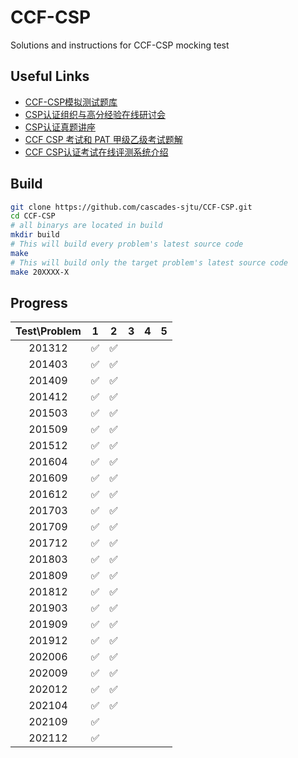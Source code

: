 # CCF-CSP

Solutions and instructions for CCF-CSP mocking test

## Useful Links

* [CCF-CSP模拟测试题库](http://118.190.20.162/home.html)
* [CSP认证组织与高分经验在线研讨会](https://dl.ccf.org.cn/albumList/getMeetingDetail4930818217035776)
* [CSP认证真题讲座](https://dl.ccf.org.cn/albumList/getMeetingDetail4995974849611776)
* [CCF CSP 考试和 PAT 甲级乙级考试题解](https://github.com/richenyunqi/CCF-CSP-and-PAT-solution)
* [CCF CSP认证考试在线评测系统介绍](https://www.cnblogs.com/richenyunqi/p/14892974.html)

## Build

```bash
git clone https://github.com/cascades-sjtu/CCF-CSP.git
cd CCF-CSP
# all binarys are located in build
mkdir build
# This will build every problem's latest source code
make
# This will build only the target problem's latest source code
make 20XXXX-X
```

## Progress

| Test\Problem | 1 | 2 | 3 | 4 | 5 |
|:--------------:|:---:|:---:|:---:|:---:|:---:|
| 201312 | ✅ | ✅ | | | |
| 201403 | ✅ | ✅ | | | |
| 201409 | ✅ | ✅ | | | |
| 201412 | ✅ | ✅ | | | |
| 201503 | ✅ | ✅ | | | |
| 201509 | ✅ | ✅ | | | |
| 201512 | ✅ | ✅ | | | |
| 201604 | ✅ | ✅ | | | |
| 201609 | ✅ | ✅ | | | |
| 201612 | ✅ | ✅ | | | |
| 201703 | ✅ | ✅ | | | |
| 201709 | ✅ | ✅ | | | |
| 201712 | ✅ | ✅ | | | |
| 201803 | ✅ | ✅ | | | |
| 201809 | ✅ | ✅ | | | |
| 201812 | ✅ | ✅ | | | |
| 201903 | ✅ | ✅ | | | |
| 201909 | ✅ | ✅ | | | |
| 201912 | ✅ | ✅ | | | |
| 202006 | ✅ | ✅ | | | |
| 202009 | ✅ | ✅ | | | |
| 202012 | ✅ | ✅ | | | |
| 202104 | ✅ | ✅ | | | |
| 202109 | ✅ | | | | |
| 202112 | ✅ | | | | |
